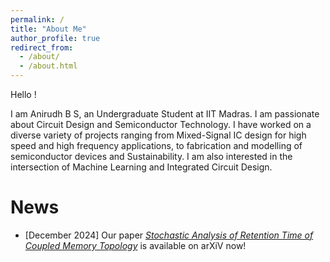 ```yaml
---
permalink: /
title: "About Me"
author_profile: true
redirect_from: 
  - /about/
  - /about.html
---
```



Hello !

I am Anirudh B S, an Undergraduate Student at IIT Madras. I am passionate about Circuit Design and Semiconductor Technology. I have worked on a diverse variety of projects ranging from Mixed-Signal IC design for high speed and high frequency applications, to fabrication and modelling of semiconductor devices and Sustainability. I am also interested in the intersection of Machine Learning and Integrated Circuit Design. 

# News

- [December 2024] Our paper [*Stochastic Analysis of Retention Time of Coupled Memory Topology*](https://arxiv.org/abs/2412.13197) is available on arXiV now!



